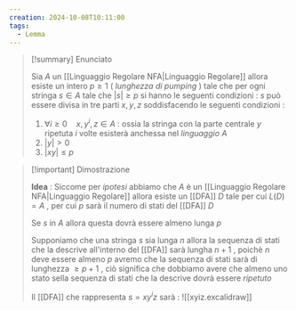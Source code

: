 ```yaml
---
creation: 2024-10-08T10:11:00
tags:
  - Lemma
---
```

>[!summary] Enunciato
>
>Sia $A$ un [[Linguaggio Regolare NFA|Linguaggio Regolare]] allora esiste un intero $p \ge 1$  ( *lunghezza di pumping* ) tale che per ogni stringa $s\in A$ tale che $|s|\ge p$ si hanno le seguenti condizioni :
>$s$ può essere divisa in tre parti $x,y,z$ soddisfacendo le seguenti condizioni : 
>1.  $\forall i \ge 0 \quad x,y^i,z \in A$ : ossia la stringa con la parte centrale $y$ ripetuta $i$ volte esisterà anchessa nel *linguaggio* $A$ 
>2. $|y|>0$
>3. $|xy| \le p$
>

>[!important] Dimostrazione
>
>**Idea** : Siccome per *ipotesi* abbiamo che $A$ è un [[Linguaggio Regolare NFA|Linguaggio Regolare]] allora esiste un [[DFA]] $D$ tale per cui $L(D)=A$ , per cui $p$ sarà il numero di stati del [[DFA]] $D$ 
>
>Se $s$ in $A$ allora questa dovrà essere almeno lunga $p$
>
>Supponiamo che una stringa $s$ sia lunga $n$ allora la sequenza di stati che la descrive all'interno del [[DFA]] sarà lungha $n+1$ , poichè $n$ deve essere almeno $p$ avremo che la sequenza di stati sarà di lunghezza $\ge p +1$ , ciò significa che dobbiamo avere che almeno uno stato sella sequenza di stati che la descrive dovrà essere *ripetuto*
>
>Il [[DFA]] che rappresenta $s=xy^iz$ sarà : 
>![[xyiz.excalidraw]]
>
>